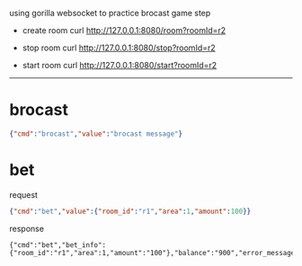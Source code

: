 using gorilla websocket to practice brocast game step  


- create room  curl http://127.0.0.1:8080/room?roomId=r2

- stop room curl http://127.0.0.1:8080/stop?roomId=r2

- start room curl http://127.0.0.1:8080/start?roomId=r2


---


# brocast 
```json
{"cmd":"brocast","value":"brocast message"}
```

# bet 

request

```json
{"cmd":"bet","value":{"room_id":"r1","area":1,"amount":100}}
```

response
```
{"cmd":"bet","bet_info":{"room_id":"r1","area":1,"amount":"100"},"balance":"900","error_message":""}
```
